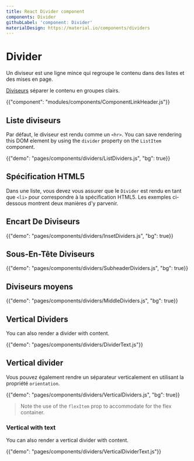 ```yaml
---
title: React Divider component
components: Divider
githubLabel: 'component: Divider'
materialDesign: https://material.io/components/dividers
---
```


# Divider

<p class="description">Un diviseur est une ligne mince qui regroupe le contenu dans des listes et des mises en page.</p>

[Diviseurs](https://material.io/design/components/dividers.html) séparer le contenu en groupes clairs.

{{"component": "modules/components/ComponentLinkHeader.js"}}

## Liste diviseurs

Par défaut, le diviseur est rendu comme un `<hr>`. You can save rendering this DOM element by using the `divider` property on the `ListItem` component.

{{"demo": "pages/components/dividers/ListDividers.js", "bg": true}}

## Spécification HTML5

Dans une liste, vous devez vous assurer que le `Divider` est rendu en tant que `<li>` pour correspondre à la spécification HTML5. Les exemples ci-dessous montrent deux manières d'y parvenir.

## Encart De Diviseurs

{{"demo": "pages/components/dividers/InsetDividers.js", "bg": true}}

## Sous-En-Tête Diviseurs

{{"demo": "pages/components/dividers/SubheaderDividers.js", "bg": true}}

## Diviseurs moyens

{{"demo": "pages/components/dividers/MiddleDividers.js", "bg": true}}

## Vertical Dividers

You can also render a divider with content.

{{"demo": "pages/components/dividers/DividerText.js"}}

## Vertical divider

Vous pouvez également rendre un séparateur verticalement en utilisant la propriété `orientation`.

{{"demo": "pages/components/dividers/VerticalDividers.js", "bg": true}}

> Note the use of the `flexItem` prop to accommodate for the flex container.

### Vertical with text

You can also render a vertical divider with content.

{{"demo": "pages/components/dividers/VerticalDividerText.js"}}
